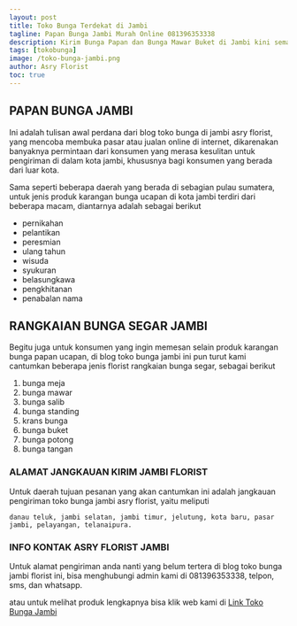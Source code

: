 ```yaml
---
layout: post
title: Toko Bunga Terdekat di Jambi
tagline: Papan Bunga Jambi Murah Online 081396353338
description: Kirim Bunga Papan dan Bunga Mawar Buket di Jambi kini semakin mudah dan simpel karena hadirnya salah satu florist jambi terbaik.
tags: [tokobunga]
image: /toko-bunga-jambi.png
author: Asry Florist
toc: true
---
```


## PAPAN BUNGA JAMBI 
Ini adalah tulisan awal perdana dari blog toko bunga di jambi asry florist, yang mencoba membuka pasar atau jualan online di internet, dikarenakan banyaknya permintaan dari
konsumen yang merasa kesulitan untuk pengiriman di dalam kota jambi, khususnya bagi konsumen yang berada dari luar kota.

Sama seperti beberapa daerah yang berada di sebagian pulau sumatera, untuk jenis produk karangan bunga ucapan di kota jambi terdiri dari beberapa macam, diantarnya
adalah sebagai berikut
- pernikahan
- pelantikan
- peresmian
- ulang tahun
- wisuda
- syukuran
- belasungkawa
- pengkhitanan
- penabalan nama

## RANGKAIAN BUNGA SEGAR JAMBI

Begitu juga untuk konsumen yang ingin memesan selain produk karangan bunga papan ucapan, di blog toko bunga jambi ini pun turut kami cantumkan beberapa jenis florist rangkaian bunga segar,
sebagai berikut
1. bunga meja
2. bunga mawar
3. bunga salib
4. bunga standing
5. krans bunga
6. bunga buket
7. bunga potong
8. bunga tangan

### ALAMAT JANGKAUAN KIRIM JAMBI FLORIST

Untuk daerah tujuan pesanan yang akan cantumkan ini adalah jangkauan pengiriman toko bunga jambi asry florist, yaitu meliputi

```
danau teluk, jambi selatan, jambi timur, jelutung, kota baru, pasar jambi, pelayangan, telanaipura.
```

### INFO KONTAK ASRY FLORIST JAMBI

Untuk alamat pengiriman anda nanti yang belum tertera di blog toko bunga jambi florist ini, bisa menghubungi admin kami di 081396353338, telpon, sms, dan whatsapp.

atau untuk melihat produk lengkapnya bisa klik web kami di [Link Toko Bunga Jambi](https://www.tokobungaasryflorist.com/2012/12/toko-bunga-jambi-florist-toko-bunga-di.html "toko bunga di jambi")
